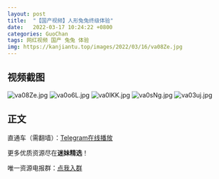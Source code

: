 ```yaml
---
layout: post
title:  "【国产视频】人形兔兔终级体验"
date:   2022-03-17 10:24:22 +0800
categories: GuoChan
tags: 网红视频 国产 兔兔 体验
img: https://kanjiantu.top/images/2022/03/16/va08Ze.jpg
---
```



## 视频截图

![va08Ze.jpg](https://kanjiantu.top/images/2022/03/16/va08Ze.jpg)
![va0o6L.jpg](https://kanjiantu.top/images/2022/03/16/va0o6L.jpg)
![va0lKK.jpg](https://kanjiantu.top/images/2022/03/16/va0lKK.jpg)
![va0sNg.jpg](https://kanjiantu.top/images/2022/03/16/va0sNg.jpg)
![va03uj.jpg](https://kanjiantu.top/images/2022/03/16/va03uj.jpg)

## 正文

直通车（需翻墙）：[Telegram在线播放](https://t.me/mimeijingxuan/100)

更多优质资源尽在**迷妹精选**！

唯一资源电报群：[点我入群](https://t.me/mimeijingxuan)


